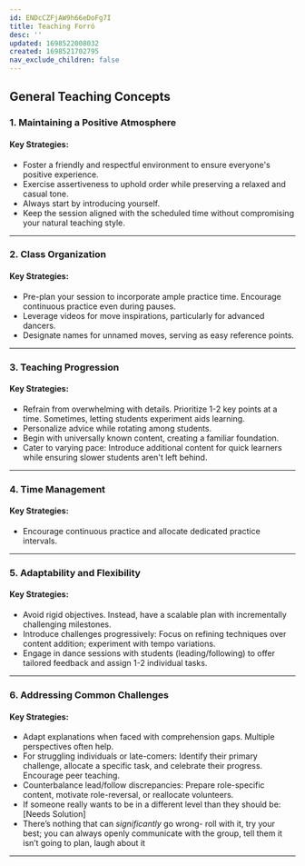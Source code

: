 ```yaml
---
id: ENDcCZFjAW9h66eDoFg7I
title: Teaching Forró
desc: ''
updated: 1698522008032
created: 1698521702795
nav_exclude_children: false
---
```


## **General Teaching Concepts**

### **1. Maintaining a Positive Atmosphere**

#### **Key Strategies:**

- Foster a friendly and respectful environment to ensure everyone's positive experience.
- Exercise assertiveness to uphold order while preserving a relaxed and casual tone.
- Always start by introducing yourself.
- Keep the session aligned with the scheduled time without compromising your natural teaching style.

---

### **2. Class Organization**

#### **Key Strategies:**

- Pre-plan your session to incorporate ample practice time. Encourage continuous practice even during pauses.
- Leverage videos for move inspirations, particularly for advanced dancers.
- Designate names for unnamed moves, serving as easy reference points.

---

### **3. Teaching Progression**

#### **Key Strategies:**

- Refrain from overwhelming with details. Prioritize 1-2 key points at a time. Sometimes, letting students experiment aids learning.
- Personalize advice while rotating among students.
- Begin with universally known content, creating a familiar foundation.
- Cater to varying pace: Introduce additional content for quick learners while ensuring slower students aren't left behind.

---

### **4. Time Management**

#### **Key Strategies:**

- Encourage continuous practice and allocate dedicated practice intervals.

---

### **5. Adaptability and Flexibility**

#### **Key Strategies:**

- Avoid rigid objectives. Instead, have a scalable plan with incrementally challenging milestones.
- Introduce challenges progressively: Focus on refining techniques over content addition; experiment with tempo variations.
- Engage in dance sessions with students (leading/following) to offer tailored feedback and assign 1-2 individual tasks.

---

### **6. Addressing Common Challenges**

#### **Key Strategies:**

- Adapt explanations when faced with comprehension gaps. Multiple perspectives often help.
- For struggling individuals or late-comers: Identify their primary challenge, allocate a specific task, and celebrate their progress. Encourage peer teaching.
- Counterbalance lead/follow discrepancies: Prepare role-specific content, motivate role-reversal, or reallocate volunteers.
- If someone really wants to be in a different level than they should be: [Needs Solution]
- There’s nothing that can *significantly* go wrong- roll with it, try your best; you can always openly communicate with the group, tell them it isn’t going to plan, laugh about it

---
